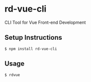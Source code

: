 # rd-vue-cli

CLI Tool for Vue Front-end Development

## Setup Instructions

    $ npm install rd-vue-cli

## Usage

    $ rdvue
